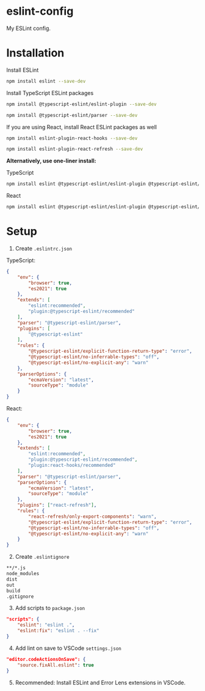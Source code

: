 # eslint-config

My ESLint config.

# Installation

Install ESLint 

```bash
npm install eslint --save-dev
```

Install TypeScript ESLint packages

```bash
npm install @typescript-eslint/eslint-plugin --save-dev

npm install @typescript-eslint/parser --save-dev
```

If you are using React, install React ESLint packages as well

```bash
npm install eslint-plugin-react-hooks --save-dev

npm install eslint-plugin-react-refresh --save-dev
```


**Alternatively, use one-liner install:** 

TypeScript

```bash
npm install eslint @typescript-eslint/eslint-plugin @typescript-eslint/parser --save-dev
```

React

```bash
npm install eslint @typescript-eslint/eslint-plugin @typescript-eslint/parser eslint-plugin-react-hooks eslint-plugin-react-refresh --save-dev
```

# Setup

1. Create `.eslintrc.json`

TypeScript:

```json
{
    "env": {
        "browser": true,
        "es2021": true
    },
    "extends": [
        "eslint:recommended",
        "plugin:@typescript-eslint/recommended"
    ],
    "parser": "@typescript-eslint/parser",
    "plugins": [
        "@typescript-eslint"
    ],
    "rules": {
        "@typescript-eslint/explicit-function-return-type": "error",
        "@typescript-eslint/no-inferrable-types": "off",
        "@typescript-eslint/no-explicit-any": "warn"
    },
    "parserOptions": {
        "ecmaVersion": "latest",
        "sourceType": "module"
    }
}
```

React: 

```json
{
    "env": {
        "browser": true,
        "es2021": true
    },
    "extends": [
        "eslint:recommended",
        "plugin:@typescript-eslint/recommended",
        "plugin:react-hooks/recommended"
    ],
    "parser": "@typescript-eslint/parser",
    "parserOptions": {
        "ecmaVersion": "latest",
        "sourceType": "module"
    },
    "plugins": ["react-refresh"],
    "rules": {
        "react-refresh/only-export-components": "warn",
        "@typescript-eslint/explicit-function-return-type": "error",
        "@typescript-eslint/no-inferrable-types": "off",
        "@typescript-eslint/no-explicit-any": "warn"
    }
}
```

2. Create `.eslintignore`

```txt
**/*.js
node_modules
dist
out
build
.gitignore
```

3. Add scripts to `package.json`

```json
"scripts": {
    "eslint": "eslint .",
    "eslint:fix": "eslint . --fix"
}
```

4. Add lint on save to VSCode `settings.json`

```json
"editor.codeActionsOnSave": {
    "source.fixAll.eslint": true
}
```

5. Recommended: Install ESLint and Error Lens extensions in VSCode.
